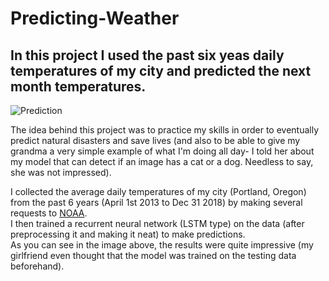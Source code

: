 # Predicting-Weather

## In this project I used the past six yeas daily temperatures of my city and predicted the next month temperatures.
![Prediction](https://github.com/Shaier/Predicting-Weather/blob/master/Prediction.jpg)  

  
    
    
The idea behind this project was to practice my skills in order to eventually predict natural disasters and save lives (and also to be able to give my grandma a very simple example of what I'm doing all day- I told her about my model that can detect if an image has a cat or a dog. Needless to say, she was not impressed).    
  
I collected the average daily temperatures of my city (Portland, Oregon) from the past 6 years (April 1st 2013 to Dec 31 2018) by making several requests to [NOAA](https://www.noaa.gov/).  
I then trained a recurrent neural network (LSTM type) on the data (after preprocessing it and making it neat) to make predictions.  
As you can see in the image above, the results were quite impressive (my girlfriend even thought that the model was trained on the testing data beforehand).  


